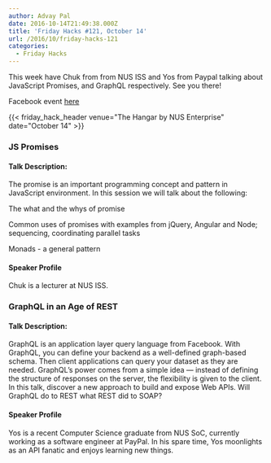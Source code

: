 ```yaml
---
author: Advay Pal
date: 2016-10-14T21:49:38.000Z
title: 'Friday Hacks #121, October 14'
url: /2016/10/friday-hacks-121
categories:
  - Friday Hacks
---
```


This week have Chuk from from NUS ISS and Yos from Paypal talking about JavaScript Promises, and GraphQL respectively. See you there!

Facebook event [here](https://www.facebook.com/events/348978242107994/)

{{< friday_hack_header venue="The Hangar by NUS Enterprise" date="October 14" >}}

### JS Promises

#### Talk Description:

The promise is an important programming concept and pattern in JavaScript environment. In this session we will talk about the following:

The what and the whys of promise

Common uses of promises with examples from jQuery, Angular and Node; sequencing, coordinating parallel tasks

Monads - a general pattern


#### Speaker Profile

Chuk is a lecturer at NUS ISS.


### GraphQL in an Age of REST

#### Talk Description:

GraphQL is an application layer query language from Facebook. With GraphQL, you can define your backend as a well-defined graph-based schema. Then client applications can query your dataset as they are needed. GraphQL’s power comes from a simple idea — instead of defining the structure of responses on the server, the flexibility is given to the client. In this talk, discover a new approach to build and expose Web APIs. Will GraphQL do to REST what REST did to SOAP?


#### Speaker Profile

Yos is a recent Computer Science graduate from NUS SoC, currently working as a software engineer at PayPal. In his spare time, Yos moonlights as an API fanatic and enjoys learning new things.
